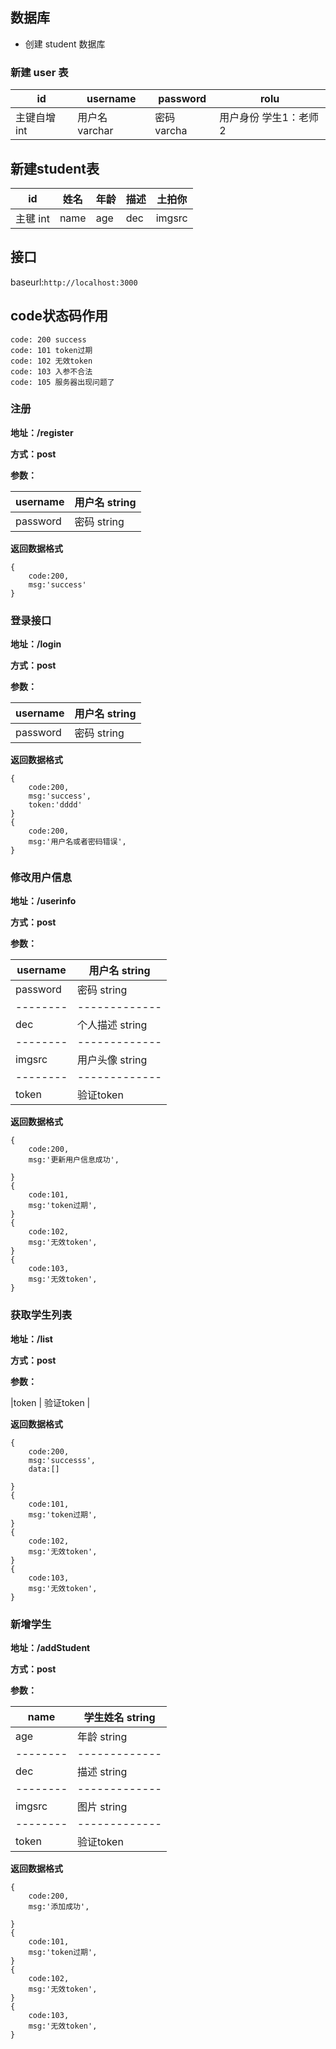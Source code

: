 ## 数据库
- 创建 student 数据库

### 新建 user 表

| id           | username       | password    | rolu                  |
| ------------ | -------------- | ----------- | --------------------- |
| 主键自增 int | 用户名 varchar | 密码 varcha | 用户身份 学生1：老师2 |


## 新建student表

| id       | 姓名 | 年龄 | 描述 | 土拍你 |
| -------- | ---- | ---- | ---- | ------ |
| 主毽 int | name | age  | dec  | imgsrc |

## 接口

baseurl:`http://localhost:3000`

## code状态码作用

~~~
code: 200 success
code: 101 token过期
code: 102 无效token
code: 103 入参不合法
code: 105 服务器出现问题了

~~~



### 注册

**地址：/register**

**方式：post**

**参数：**

| username | 用户名 string |
| -------- | ------------- |
| password | 密码 string   |



**返回数据格式**

~~~
{
    code:200,
    msg:'success'
}
~~~

### 登录接口
**地址：/login**

**方式：post**

**参数：**

| username | 用户名 string |
| -------- | ------------- |
| password | 密码 string   |



**返回数据格式**

~~~
{
    code:200,
    msg:'success',
    token:'dddd'
}
{
    code:200,
    msg:'用户名或者密码错误',
}
~~~


### 修改用户信息
**地址：/userinfo**

**方式：post**

**参数：**

| username | 用户名 string |
| -------- | ------------- |
| password | 密码 string   |
| -------- | ------------- |
| dec      | 个人描述 string |
| -------- | ------------- |
| imgsrc | 用户头像 string   |
| -------- | ------------- |
|token     | 验证token     |



**返回数据格式**

~~~
{
    code:200,
    msg:'更新用户信息成功',
    
}
{
    code:101,
    msg:'token过期',
}
{
    code:102,
    msg:'无效token',
}
{
    code:103,
    msg:'无效token',
}
~~~

### 获取学生列表

**地址：/list**

**方式：post**

**参数：**


|token     | 验证token     |


**返回数据格式**

~~~
{
    code:200,
    msg:'successs',
    data:[]
    
}
{
    code:101,
    msg:'token过期',
}
{
    code:102,
    msg:'无效token',
}
{
    code:103,
    msg:'无效token',
}
~~~

### 新增学生

**地址：/addStudent**

**方式：post**

**参数：**

| name | 学生姓名 string |
| -------- | ------------- |
| age | 年龄 string   |
| -------- | ------------- |
| dec      | 描述 string |
| -------- | ------------- |
| imgsrc | 图片 string   |
| -------- | ------------- |
|token     | 验证token     |



**返回数据格式**

~~~
{
    code:200,
    msg:'添加成功',
    
}
{
    code:101,
    msg:'token过期',
}
{
    code:102,
    msg:'无效token',
}
{
    code:103,
    msg:'无效token',
}
~~~
